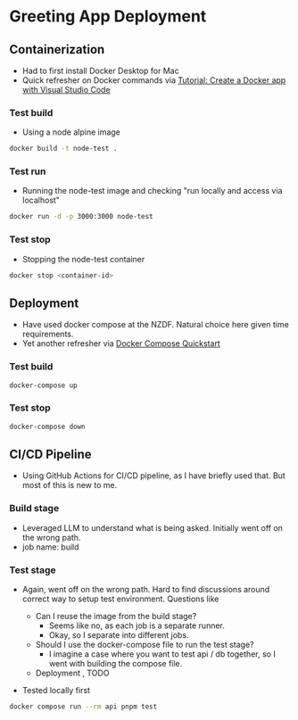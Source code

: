 # Greeting App Deployment

## Containerization
- Had to first install Docker Desktop for Mac
- Quick refresher on Docker commands via [Tutorial: Create a Docker app with Visual Studio Code](https://learn.microsoft.com/en-gb/visualstudio/docker/tutorials/docker-tutorial?WT.mc_id=vscode_docker_aka_getstartedwithdocker)

### Test build
- Using a node alpine image
```bash
docker build -t node-test .
```

### Test run
- Running the node-test image and checking "run locally and access via localhost"
```bash
docker run -d -p 3000:3000 node-test
```

### Test stop
- Stopping the node-test container
```bash
docker stop <container-id>
```

## Deployment
- Have used docker compose at the NZDF. Natural choice here given time requirements.
- Yet another refresher via [Docker Compose Quickstart](https://docs.docker.com/compose/gettingstarted/)

### Test build
```bash
docker-compose up
```

### Test stop
```bash
docker-compose down
```

## CI/CD Pipeline
- Using GitHub Actions for CI/CD pipeline, as I have briefly used that. But most of this is new to me.

### Build stage
- Leveraged LLM to understand what is being asked. Initially went off on the wrong path.
- job name: build

### Test stage
- Again, went off on the wrong path. Hard to find discussions around correct way to setup test environment. Questions like
  - Can I reuse the image from the build stage?
    - Seems like no, as each job is a separate runner.
    - Okay, so I separate into different jobs.
  - Should I use the docker-compose file to run the test stage?
    - I imagine a case where you want to test api / db together, so I went with building the compose file.
  - Deployment , TODO

- Tested locally first
```bash
docker compose run --rm api pnpm test
```